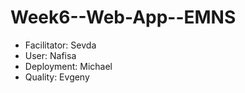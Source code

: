 # Week6--Web-App--EMNS

- Facilitator: Sevda
- User: Nafisa
- Deployment: Michael
- Quality: Evgeny

